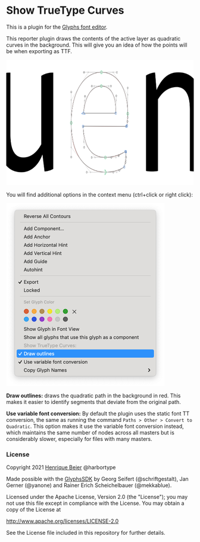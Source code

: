 # Show TrueType Curves

This is a plugin for the [Glyphs font editor](https://glyphsapp.com/).  

This reporter plugin draws the contents of the active layer as quadratic curves in the background. This will give you an idea of how the points will be when exporting as TTF.

<img src="images/showTrueTypeCurves.png" width="720" height="336">

You will find additional options in the context menu (ctrl+click or right click):

<img src="images/contextMenu.png" width="425" height="490">

**Draw outlines:** draws the quadratic path in the background in red. This makes it easier to identify segments that deviate from the original path.

**Use variable font conversion:** By default the plugin uses the static font TT conversion, the same as running the command `Paths > Other > Convert to Quadratic`. This option makes it use the variable font conversion instead, which maintains the same number of nodes across all masters but is considerably slower, especially for files with many masters.

### License

Copyright 2021 [Henrique Beier](https://www.harbortype.com) @harbortype

Made possible with the [GlyphsSDK](https://github.com/schriftgestalt/GlyphsSDK) by Georg Seifert (@schriftgestalt), Jan Gerner (@yanone) and Rainer Erich Scheichelbauer (@mekkablue). 

Licensed under the Apache License, Version 2.0 (the "License"); you may not use this file except in compliance with the License. You may obtain a copy of the License at

http://www.apache.org/licenses/LICENSE-2.0

See the License file included in this repository for further details.